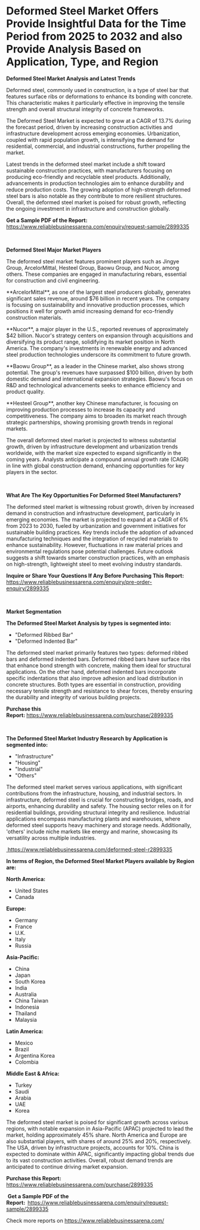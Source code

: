 <p><h1>Deformed Steel Market Offers Provide Insightful Data for the Time Period from 2025 to 2032 and also Provide Analysis Based on Application, Type, and Region</h1></p><p><strong>Deformed Steel Market Analysis and Latest Trends</strong></p>
<p><p>Deformed steel, commonly used in construction, is a type of steel bar that features surface ribs or deformations to enhance its bonding with concrete. This characteristic makes it particularly effective in improving the tensile strength and overall structural integrity of concrete frameworks. </p><p>The Deformed Steel Market is expected to grow at a CAGR of 13.7% during the forecast period, driven by increasing construction activities and infrastructure development across emerging economies. Urbanization, coupled with rapid population growth, is intensifying the demand for residential, commercial, and industrial constructions, further propelling the market.</p><p>Latest trends in the deformed steel market include a shift toward sustainable construction practices, with manufacturers focusing on producing eco-friendly and recyclable steel products. Additionally, advancements in production technologies aim to enhance durability and reduce production costs. The growing adoption of high-strength deformed steel bars is also notable as they contribute to more resilient structures. Overall, the deformed steel market is poised for robust growth, reflecting the ongoing investment in infrastructure and construction globally.</p></p>
<p><strong>Get a Sample PDF of the Report:&nbsp;</strong> <a href="https://www.reliablebusinessarena.com/enquiry/request-sample/2899335?utm_campaign=2637&utm_medium=2&utm_source=Github&utm_content=ia&utm_term=15032025&utm_id=deformed-steel">https://www.reliablebusinessarena.com/enquiry/request-sample/2899335</a></p>
<p>&nbsp;</p>
<p><strong>Deformed Steel Major Market Players</strong></p>
<p><p>The deformed steel market features prominent players such as Jingye Group, ArcelorMittal, Hesteel Group, Baowu Group, and Nucor, among others. These companies are engaged in manufacturing rebars, essential for construction and civil engineering.</p><p>**ArcelorMittal**, as one of the largest steel producers globally, generates significant sales revenue, around $76 billion in recent years. The company is focusing on sustainability and innovative production processes, which positions it well for growth amid increasing demand for eco-friendly construction materials.</p><p>**Nucor**, a major player in the U.S., reported revenues of approximately $42 billion. Nucor's strategy centers on expansion through acquisitions and diversifying its product range, solidifying its market position in North America. The company's investments in renewable energy and advanced steel production technologies underscore its commitment to future growth.</p><p>**Baowu Group**, as a leader in the Chinese market, also shows strong potential. The group's revenues have surpassed $100 billion, driven by both domestic demand and international expansion strategies. Baowu's focus on R&D and technological advancements seeks to enhance efficiency and product quality.</p><p>**Hesteel Group**, another key Chinese manufacturer, is focusing on improving production processes to increase its capacity and competitiveness. The company aims to broaden its market reach through strategic partnerships, showing promising growth trends in regional markets.</p><p>The overall deformed steel market is projected to witness substantial growth, driven by infrastructure development and urbanization trends worldwide, with the market size expected to expand significantly in the coming years. Analysts anticipate a compound annual growth rate (CAGR) in line with global construction demand, enhancing opportunities for key players in the sector.</p></p>
<p>&nbsp;</p>
<p><strong>What Are The Key Opportunities For Deformed Steel Manufacturers?</strong></p>
<p><p>The deformed steel market is witnessing robust growth, driven by increased demand in construction and infrastructure development, particularly in emerging economies. The market is projected to expand at a CAGR of 6% from 2023 to 2030, fueled by urbanization and government initiatives for sustainable building practices. Key trends include the adoption of advanced manufacturing techniques and the integration of recycled materials to enhance sustainability. However, fluctuations in raw material prices and environmental regulations pose potential challenges. Future outlook suggests a shift towards smarter construction practices, with an emphasis on high-strength, lightweight steel to meet evolving industry standards.</p></p>
<p><strong>Inquire or Share Your Questions If Any Before Purchasing This Report:</strong> <a href="https://www.reliablebusinessarena.com/enquiry/pre-order-enquiry/2899335?utm_campaign=2637&utm_medium=2&utm_source=Github&utm_content=ia&utm_term=15032025&utm_id=deformed-steel">https://www.reliablebusinessarena.com/enquiry/pre-order-enquiry/2899335</a></p>
<p>&nbsp;</p>
<p><strong>Market Segmentation</strong></p>
<p><strong>The Deformed Steel Market Analysis by types is segmented into:</strong></p>
<p><ul><li>"Deformed Ribbed Bar"</li><li>"Deformed Indented Bar"</li></ul></p>
<p><p>The deformed steel market primarily features two types: deformed ribbed bars and deformed indented bars. Deformed ribbed bars have surface ribs that enhance bond strength with concrete, making them ideal for structural applications. On the other hand, deformed indented bars incorporate specific indentations that also improve adhesion and load distribution in concrete structures. Both types are essential in construction, providing necessary tensile strength and resistance to shear forces, thereby ensuring the durability and integrity of various building projects.</p></p>
<p><strong>Purchase this Report:&nbsp;</strong><a href="https://www.reliablebusinessarena.com/purchase/2899335?utm_campaign=2637&utm_medium=2&utm_source=Github&utm_content=ia&utm_term=15032025&utm_id=deformed-steel">https://www.reliablebusinessarena.com/purchase/2899335</a></p>
<p>&nbsp;</p>
<p><strong>The Deformed Steel Market Industry Research by Application is segmented into:</strong></p>
<p><ul><li>"Infrastructure"</li><li>"Housing"</li><li>"Industrial"</li><li>"Others"</li></ul></p>
<p><p>The deformed steel market serves various applications, with significant contributions from the infrastructure, housing, and industrial sectors. In infrastructure, deformed steel is crucial for constructing bridges, roads, and airports, enhancing durability and safety. The housing sector relies on it for residential buildings, providing structural integrity and resilience. Industrial applications encompass manufacturing plants and warehouses, where deformed steel supports heavy machinery and storage needs. Additionally, 'others' include niche markets like energy and marine, showcasing its versatility across multiple industries.</p></p>
<p><a href="https://www.reliablebusinessarena.com/deformed-steel-r2899335?utm_campaign=2637&utm_medium=2&utm_source=Github&utm_content=ia&utm_term=15032025&utm_id=deformed-steel">&nbsp;https://www.reliablebusinessarena.com/deformed-steel-r2899335</a></p>
<p><strong>In terms of Region, the Deformed Steel Market Players available by Region are:</strong></p>
<p>
    <p> <strong> North America: </strong>
        <ul>
            <li>United States</li>
            <li>Canada</li>
        </ul>
        </p> 
    <p> <strong> Europe: </strong>
        <ul>
            <li>Germany</li>
            <li>France</li>
            <li>U.K.</li>
            <li>Italy</li>
            <li>Russia</li>
        </ul>
        </p> 
    <p> <strong> Asia-Pacific: </strong>
        <ul>
            <li>China</li>
            <li>Japan</li>
            <li>South Korea</li>
            <li>India</li>
            <li>Australia</li>
            <li>China Taiwan</li>
            <li>Indonesia</li>
            <li>Thailand</li>
            <li>Malaysia</li>
        </ul>
        </p> 
    <p> <strong> Latin America: </strong>
        <ul>
            <li>Mexico</li>
            <li>Brazil</li>
            <li>Argentina Korea</li>
            <li>Colombia</li>
        </ul>
        </p> 
    <p> <strong> Middle East & Africa: </strong>
        <ul>
            <li>Turkey</li>
            <li>Saudi</li>
            <li>Arabia</li>
            <li>UAE</li>
            <li>Korea</li>
        </ul>
    </p>
    </p>
<p><p>The deformed steel market is poised for significant growth across various regions, with notable expansion in Asia-Pacific (APAC) projected to lead the market, holding approximately 45% share. North America and Europe are also substantial players, with shares of around 25% and 20%, respectively. The USA, driven by infrastructure projects, accounts for 10%. China is expected to dominate within APAC, significantly impacting global trends due to its vast construction activities. Overall, robust demand trends are anticipated to continue driving market expansion.</p></p>
<p><strong>Purchase this Report: </strong><a href="https://www.reliablebusinessarena.com/purchase/2899335?utm_campaign=2637&utm_medium=2&utm_source=Github&utm_content=ia&utm_term=15032025&utm_id=deformed-steel">https://www.reliablebusinessarena.com/purchase/2899335</a></p>
<p>&nbsp;<strong>Get a Sample PDF of the Report:&nbsp;&nbsp;</strong><a href="https://www.reliablebusinessarena.com/enquiry/request-sample/2899335?utm_campaign=2637&utm_medium=2&utm_source=Github&utm_content=ia&utm_term=15032025&utm_id=deformed-steel">https://www.reliablebusinessarena.com/enquiry/request-sample/2899335</a></p>
<p><strong></strong></p>
<p>Check more reports on <a href="https://www.reliablebusinessarena.com/?utm_campaign=2637&utm_medium=2&utm_source=Github&utm_content=ia&utm_term=15032025&utm_id=deformed-steel">https://www.reliablebusinessarena.com/</a></p>